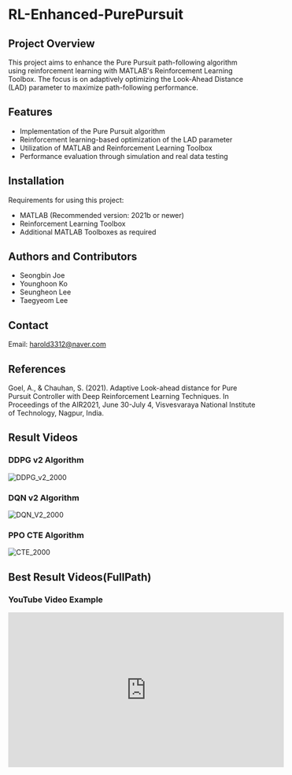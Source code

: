# RL-Enhanced-PurePursuit

## Project Overview
This project aims to enhance the Pure Pursuit path-following algorithm using reinforcement learning with MATLAB's Reinforcement Learning Toolbox. The focus is on adaptively optimizing the Look-Ahead Distance (LAD) parameter to maximize path-following performance.

## Features
- Implementation of the Pure Pursuit algorithm
- Reinforcement learning-based optimization of the LAD parameter
- Utilization of MATLAB and Reinforcement Learning Toolbox
- Performance evaluation through simulation and real data testing

## Installation
Requirements for using this project:
- MATLAB (Recommended version: 2021b or newer)
- Reinforcement Learning Toolbox
- Additional MATLAB Toolboxes as required

## Authors and Contributors
- Seongbin Joe
- Younghoon Ko
- Seungheon Lee
- Taegyeom Lee

## Contact
Email: harold3312@naver.com

## References
Goel, A., & Chauhan, S. (2021). Adaptive Look-ahead distance for Pure Pursuit Controller with Deep Reinforcement Learning Techniques. In Proceedings of the AIR2021, June 30-July 4, Visvesvaraya National Institute of Technology, Nagpur, India.

## Result Videos

### DDPG v2 Algorithm
![DDPG_v2_2000](https://github.com/Githarold/AdaptiveLAD-PurePursuitRL/assets/101968287/048891f6-443e-4795-8234-d34649a8f893)

### DQN v2 Algorithm
![DQN_V2_2000](https://github.com/Githarold/AdaptiveLAD-PurePursuitRL/assets/101968287/d9b82a5f-344b-4928-b68e-1342f963a6b1)

### PPO CTE Algorithm
![CTE_2000](https://github.com/Githarold/AdaptiveLAD-PurePursuitRL/assets/101968287/8d05a78d-5dab-405d-888d-66fa9a7959c6)

## Best Result Videos(FullPath)

### YouTube Video Example
<iframe width="560" height="315" src="https://www.youtube.com/embed/exXFBBmYQrU" frameborder="0" allow="accelerometer; autoplay; clipboard-write; encrypted-media; gyroscope; picture-in-picture" allowfullscreen></iframe>
